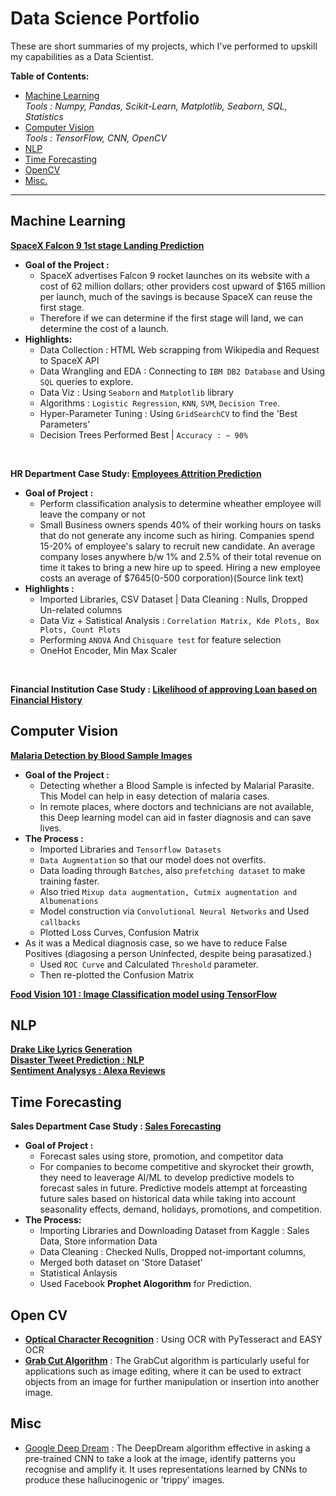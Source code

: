 # Data Science Portfolio
These are short summaries of my projects, which I've performed to upskill my capabilities as a Data Scientist.<br>

**Table of Contents:**
- [Machine Learning](#machine-learning)<br>
*Tools : Numpy, Pandas, Scikit-Learn, Matplotlib, Seaborn, SQL, Statistics*
- [Computer Vision](#cv)<br>
*Tools : TensorFlow, CNN, OpenCV*
- [NLP](#nlp)
- [Time Forecasting](#ts)
- [OpenCV](#ocv)
- [Misc.](#misc)

*****

## Machine Learning <a name="machine-learning"></a>
**[SpaceX Falcon 9 1st stage Landing Prediction](https://github.com/ayushs0911/IBM-Capstone-Project)** <a name="space"></a>
- **Goal of the Project :**
  - SpaceX advertises Falcon 9 rocket launches on its website with a cost of 62 million dollars; other providers cost upward of $165 million per launch, much of the savings is because SpaceX can reuse the first stage. 
  - Therefore if we can determine if the first stage will land, we can determine the cost of a launch. 
- **Highlights:** 
  - Data Collection : HTML Web scrapping from Wikipedia and Request to SpaceX API
  - Data Wrangling and EDA : Connecting to `IBM DB2 Database` and Using `SQL` queries to explore. 
  - Data Viz : Using `Seaborn` and `Matplotlib` library 
  - Algorithms : `Logistic Regression`, `KNN`, `SVM`, `Decision Tree`. 
  - Hyper-Parameter Tuning : Using `GridSearchCV` to find the 'Best Parameters'
  - Decision Trees Performed Best | `Accuracy : ~ 90%`
<br>

**HR Department Case Study: [Employees Attrition Prediction](https://github.com/ayushs0911/Projects/blob/main/HR%20Department:%20Attrition%20Prediction.ipynb)** <a name="employee"></a>
- **Goal of Project :**
  - Perform classification analysis to determine wheather employee will leave the company or not
  - Small Business owners spends 40% of their working hours on tasks that do not generate any income such as hiring. Companies spend 15-20% of employee's salary to recruit new candidate. An average company loses anywhere b/w 1% and 2.5% of their total revenue on time it takes to bring a new hire up to speed. Hiring a new employee costs an average of $7645(0-500 corporation)(Source link text)
- **Highlights :**
  - Imported Libraries, CSV Dataset | Data Cleaning : Nulls, Dropped Un-related columns
  - Data Viz + Satistical Analysis : `Correlation Matrix, Kde Plots, Box Plots, Count Plots` 
  - Performing `ANOVA` And `Chisquare test` for feature selection 
  - OneHot Encoder, Min Max Scaler 
<br>

**Financial Institution Case Study : [Likelihood of approving Loan based on Financial History](https://github.com/ayushs0911/Projects/blob/main/Likelihood_of_approving_a_Loan.ipynb)**

## Computer Vision <a name="cv"></a>
**[Malaria Detection by Blood Sample Images](https://github.com/ayushs0911/Projects/blob/main/Malaria__detection.ipynb)**<a name="malaria"></a>
- **Goal of the Project :** 
  - Detecting whether a Blood Sample is infected by Malarial Parasite. This Model can help in easy detection of malaria cases. 
  - In remote places, where doctors and technicians are not available, this Deep learning model can aid in faster diagnosis and can save lives.
- **The Process :**
  - Imported Libraries and `Tensorflow Datasets`
  - `Data Augmentation` so that our model does not overfits.
  - Data loading through `Batches`, also `prefetching dataset` to make training faster.
  - Also tried `Mixup data augmentation, Cutmix augmentation and Albumenations`  
  - Model construction via `Convolutional Neural Networks` and Used `callbacks`  
  - Plotted Loss Curves, Confusion Matrix
- As it was a Medical diagnosis case, so we have to reduce False Positives (diagosing a person Uninfected, despite being parasatized.)
  - Used `ROC Curve` and Calculated `Threshold` parameter.
  - Then re-plotted the Confusion Matrix


**[Food Vision 101 : Image Classification model using TensorFlow](https://github.com/ayushs0911/Projects/blob/main/Food_Vision_Image_Classificaton_TensorFlow.ipynb)**<a name="food"></a>

## NLP <a name="nlp"></a>
**[Drake Like Lyrics Generation](https://github.com/ayushs0911/Projects/blob/main/NLP/Drake_Lyrics_Generator.ipynb)**<br>
**[Disaster Tweet Prediction : NLP](https://github.com/ayushs0911/Projects/blob/main/Disaster_tweets_Predictor.ipynb)**<br>
**[Sentiment Analysys : Alexa Reviews](https://github.com/ayushs0911/Projects/blob/main/Sentiment_Analysis_Amazon_Alexa.ipynb)**

## Time Forecasting <a name="ts"></a>
**Sales Department Case Study : [Sales Forecasting](https://github.com/ayushs0911/Projects/blob/main/Sales_Forecast_using_Facebook_Prophet.ipynb)**
- **Goal of Project :** 
  - Forecast sales using store, promotion, and competitor data
  - For companies to become competitive and skyrocket their growth, they need to leaverage AI/ML to develop predictive models to forecast sales in future. Predictive models attempt at forceasting future sales based on historical data while taking into account seasonality effects, demand, holidays, promotions, and competition.
- **The Process:**
  - Importing Libraries and Downloading Dataset from Kaggle : Sales Data, Store information Data
  - Data Cleaning : Checked Nulls, Dropped not-important columns,
  - Merged both dataset on 'Store Dataset'
  - Statistical Anlaysis 
  - Used Facebook **Prophet Alogorithm** for Prediction. 

## Open CV <a name="ocv"></a>
- **[Optical Character Recognition](https://github.com/ayushs0911/OpenCV/blob/main/OCR_.ipynb)** : Using OCR with PyTesseract and EASY OCR
- **[Grab Cut Algorithm](https://github.com/ayushs0911/OpenCV/blob/main/GrabCut_Algorithm.ipynb)** : The GrabCut algorithm is particularly useful for applications such as image editing, where it can be used to extract objects from an image for further manipulation or insertion into another image.

## Misc <a name="misc"></a>
- [Google Deep Dream](https://github.com/ayushs0911/DeepDream) : The DeepDream algorithm effective in asking a pre-trained CNN to take a look at the image, identify patterns you recognise and amplify it. It uses representations learned by CNNs to produce these hallucinogenic or 'trippy' images.

